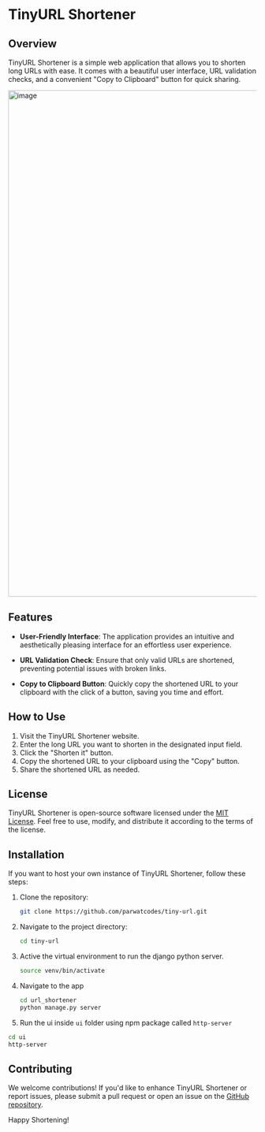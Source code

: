 # TinyURL Shortener

## Overview

TinyURL Shortener is a simple web application that allows you to shorten long URLs with ease. It comes with a beautiful user interface, URL validation checks, and a convenient "Copy to Clipboard" button for quick sharing.

<img width="1028" alt="image" src="https://github.com/parwatcodes/tiny-url/assets/19905275/114825a3-696a-4fd6-a653-7daeb2bdc5d1">

## Features

- **User-Friendly Interface**: The application provides an intuitive and aesthetically pleasing interface for an effortless user experience.

- **URL Validation Check**: Ensure that only valid URLs are shortened, preventing potential issues with broken links.

- **Copy to Clipboard Button**: Quickly copy the shortened URL to your clipboard with the click of a button, saving you time and effort.

## How to Use

1. Visit the TinyURL Shortener website.
2. Enter the long URL you want to shorten in the designated input field.
3. Click the "Shorten it" button.
4. Copy the shortened URL to your clipboard using the "Copy" button.
5. Share the shortened URL as needed.

## License

TinyURL Shortener is open-source software licensed under the [MIT License](LICENSE). Feel free to use, modify, and distribute it according to the terms of the license.

## Installation

If you want to host your own instance of TinyURL Shortener, follow these steps:

1. Clone the repository:

    ```bash
    git clone https://github.com/parwatcodes/tiny-url.git
    ```

2. Navigate to the project directory:

    ```bash
    cd tiny-url
    ```

3. Active the virtual environment to run the django python server.
   
   ```bash
   source venv/bin/activate
   ```
   
4. Navigate to the app

   ```bash
   cd url_shortener
   python manage.py server
   ```
   
5. Run the ui inside `ui` folder using npm package called `http-server`

  ```bash
  cd ui
  http-server
```

## Contributing

We welcome contributions! If you'd like to enhance TinyURL Shortener or report issues, please submit a pull request or open an issue on the [GitHub repository](https://github.com/your-username/tinyurl-shortener).


Happy Shortening!
